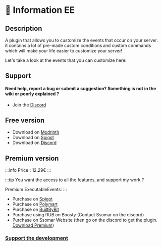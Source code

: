 # 📌 Information EE

## Description

A plugin that allows you to customize the events that occur on your server. it contains a lot of pre-made custom conditions and custom commands which will make your life easier to customize your server!

Let's take a look at the events that you can customize here: 

## Support

#### Need help, report a bug or submit a suggestion? Something is not in the wiki or poorly explained ?

* Join the [Discord](https://discord.com/invite/TRmSwJaYNv)

## Free version

* Download on [Modrinth](https://modrinth.com/plugin/executableevents)
* Download on [Spigot](https://www.spigotmc.org/resources/custom-events-plugin-executableevents.107622/)
* Download on [Discord](https://discord.com/channels/701066025516531753/1344653581789167737)

## Premium version 

:::info
Price : 12.29€
:::

:::tip
You want the access to all the features, and support my work ?

Premium ExecutableEvents:
:::

* Purchase on [Spigot](https://www.spigotmc.org/resources/%E2%AD%90-executableevents-%E2%AD%90-customize-your-events-very-easily.106537/)
* Purchase on [Polymart](https://polymart.org/resource/executableevents.3198)
* Purchase on [BuiltByBit](https://builtbybit.com/resources/executable-events.30657/)
* Purchase using RUB on Boosty (Contact Ssomar on the discord)
* Purchase on Ssomar Website (then go on the discord to get the plugin.[ Download Premium](https://discord.com/channels/701066025516531753/1134158681769005076))

### [Support the development](https://buy.stripe.com/aEU7sX66l3O82MUdQT)
